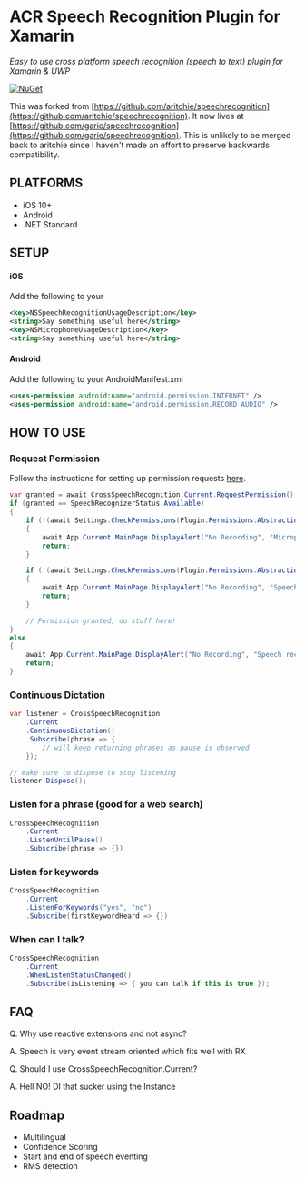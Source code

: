 # ACR Speech Recognition Plugin for Xamarin

_Easy to use cross platform speech recognition (speech to text) plugin for Xamarin & UWP_

[![NuGet](https://img.shields.io/nuget/v/RememorateFork.Plugin.SpeechRecognition.svg?maxAge=2592000)](https://www.nuget.org/packages/RememorateFork.Plugin.SpeechRecognition)

This was forked from [https://github.com/aritchie/speechrecognition](https://github.com/aritchie/speechrecognition).
It now lives at [https://github.com/garie/speechrecognition](https://github.com/garie/speechrecognition).
This is unlikely to be merged back to aritchie since I haven't made an effort to preserve backwards compatibility.

## PLATFORMS

* iOS 10+
* Android
* .NET Standard

## SETUP

#### iOS
Add the following to your
```xml
<key>NSSpeechRecognitionUsageDescription</key>
<string>Say something useful here</string>
<key>NSMicrophoneUsageDescription</key>
<string>Say something useful here</string>
```

#### Android

Add the following to your AndroidManifest.xml
```xml
<uses-permission android:name="android.permission.INTERNET" />
<uses-permission android:name="android.permission.RECORD_AUDIO" />
```

## HOW TO USE

### Request Permission

Follow the instructions for setting up permission requests [here](https://github.com/jamesmontemagno/PermissionsPlugin).

```csharp
var granted = await CrossSpeechRecognition.Current.RequestPermission();
if (granted == SpeechRecognizerStatus.Available)
{
    if (!(await Settings.CheckPermissions(Plugin.Permissions.Abstractions.Permission.Microphone, false)))
    {
        await App.Current.MainPage.DisplayAlert("No Recording", "Microphone is not available.", "OK");
        return;
    }

    if (!(await Settings.CheckPermissions(Plugin.Permissions.Abstractions.Permission.Speech, false)))
    {
        await App.Current.MainPage.DisplayAlert("No Recording", "Speech recognition is not available.", "OK");
        return;
    }

    // Permission granted, do stuff here!
}
else
{
    await App.Current.MainPage.DisplayAlert("No Recording", "Speech recognition is not available.", "OK");
    return;
}
```

### Continuous Dictation
```csharp
var listener = CrossSpeechRecognition
    .Current
    .ContinuousDictation()
    .Subscribe(phrase => {
        // will keep returning phrases as pause is observed
    });

// make sure to dispose to stop listening
listener.Dispose();

```


### Listen for a phrase (good for a web search)
```csharp
CrossSpeechRecognition
    .Current
    .ListenUntilPause()
    .Subscribe(phrase => {})
```

### Listen for keywords
```csharp
CrossSpeechRecognition
    .Current
    .ListenForKeywords("yes", "no")
    .Subscribe(firstKeywordHeard => {})
```


### When can I talk?
```csharp
CrossSpeechRecognition
    .Current
    .WhenListenStatusChanged()
    .Subscribe(isListening => { you can talk if this is true });
```

## FAQ

Q. Why use reactive extensions and not async?

A. Speech is very event stream oriented which fits well with RX


Q. Should I use CrossSpeechRecognition.Current?

A. Hell NO!  DI that sucker using the Instance


## Roadmap

* Multilingual
* Confidence Scoring
* Start and end of speech eventing
* RMS detection